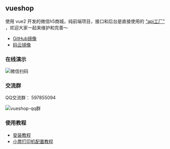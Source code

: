 ## vueshop

使用 vue2 开发的微信h5商城，纯前端项目，接口和后台是直接使用的 [“api工厂”](https://www.it120.cc/) ，欢迎大家一起来维护和完善～

- [GitHub镜像](https://github.com/gooking/vueshop)
- [码云镜像](https://gitee.com/javazj/vueshop)

### 在线演示

![微信扫码](https://dcdn.it120.cc/2021/07/13/07d275f9-dc53-4761-9ff5-84abb6cddb08.png)

### 交流群

QQ交流群： 597855094

![vueshop-qq群](https://user-images.githubusercontent.com/7286469/125405126-f60f1200-e3e9-11eb-973a-fb1e01165ba2.png)


### 使用教程

- [安装教程](docs/install.md)
- [小票打印机配置教程](docs/printer.md)

